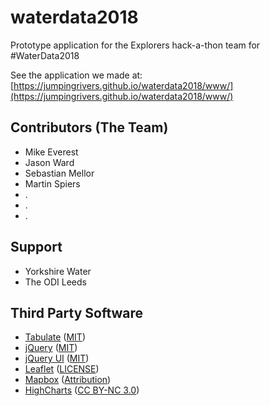 # waterdata2018

Prototype application for the Explorers hack-a-thon team for #WaterData2018

See the application we made at: [https://jumpingrivers.github.io/waterdata2018/www/](https://jumpingrivers.github.io/waterdata2018/www/)

## Contributors (The Team)

- Mike Everest
- Jason Ward
- Sebastian Mellor
- Martin Spiers
- .
- .
- .

## Support

- Yorkshire Water
- The ODI Leeds

## Third Party Software

- [Tabulate](http://tabulator.info/) ([MIT](https://github.com/olifolkerd/tabulator/blob/master/LICENSE))
- [jQuery](https://jquery.com/) ([MIT](https://jquery.org/license/))
- [jQuery UI](https://jqueryui.com/) ([MIT](https://jquery.org/license/))
- [Leaflet](https://leafletjs.com/) ([LICENSE](https://github.com/Leaflet/Leaflet/blob/master/LICENSE))
- [Mapbox](https://www.mapbox.com/) ([Attribution](https://www.mapbox.com/help/how-attribution-works/))
- [HighCharts](https://www.highcharts.com/) ([CC BY-NC 3.0](https://creativecommons.org/licenses/by-nc/3.0/))
